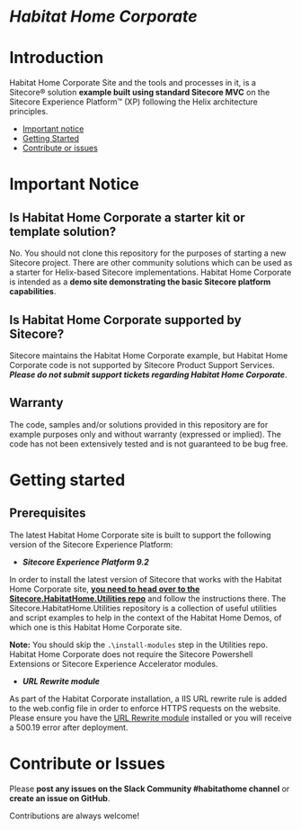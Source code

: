 # *Habitat Home Corporate* #

# Introduction 
Habitat Home Corporate Site and the tools and processes in it, is a Sitecore&reg; solution **example built using standard Sitecore MVC** on the Sitecore Experience Platform&trade; (XP)  following the Helix architecture principles.

- [Important notice](#important-notice)
- [Getting Started](#getting-started)
- [Contribute or issues](#contribute-or-issues)
 
# Important Notice #
## Is Habitat Home Corporate a starter kit or template solution?

No. You should not clone this repository for the purposes of starting a new Sitecore project. There are other community solutions which can be used as a starter for Helix-based Sitecore implementations. Habitat Home Corporate is intended as a **demo site demonstrating the basic Sitecore platform capabilities**.

## Is Habitat Home Corporate supported by Sitecore?

Sitecore maintains the Habitat Home Corporate example, but Habitat Home Corporate code is not supported by Sitecore Product Support Services. ***Please do not submit support tickets regarding Habitat Home Corporate***.

## Warranty ##
The code, samples and/or solutions provided in this repository are for example purposes only and without warranty (expressed or implied). The code has not been extensively tested and is not guaranteed to be bug free.

# Getting started #

## Prerequisites ##
The latest Habitat Home Corporate site is built to support the following version of the Sitecore Experience Platform:

- ***Sitecore Experience Platform 9.2***

In order to install the latest version of Sitecore that works with the Habitat Home Corporate site, **[you need to  head over to the Sitecore.HabitatHome.Utilities repo](https://github.com/Sitecore/Sitecore.HabitatHome.Utilities)** and follow the instructions there. The Sitecore.HabitatHome.Utilities repository is a collection of useful utilities and script examples to help in the context of the Habitat Home Demos, of which one is this Habitat Home Corporate site.

**Note:** You should skip the `.\install-modules` step in the Utilities repo. Habitat Home Corporate does not require the Sitecore Powershell Extensions or Sitecore Experience Accelerator modules.

- ***URL Rewrite module***

As part of the Habitat Corporate installation, a IIS URL rewrite rule is added to the web.config file in order to enforce HTTPS requests on the website. Please ensure you have the [URL Rewrite module](https://www.iis.net/downloads/microsoft/url-rewrite) installed or you will receive a 500.19 error after deployment.

# Contribute or Issues #
Please **post any issues on the Slack Community #habitathome channel** or **create an issue on GitHub**. 

Contributions are always welcome!